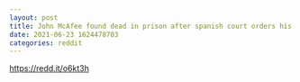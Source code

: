 ```yaml
--- 
layout: post 
title: John McAfee found dead in prison after spanish court orders his extradition to the U.S. 
date: 2021-06-23 1624478703 
categories: reddit 
--- 
```

https://redd.it/o6kt3h